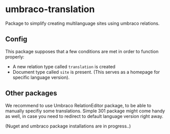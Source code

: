 # umbraco-translation
Package to simplify creating multilanguage sites using umbraco relations.

## Config
This package supposes that a few conditions are met in order to function properly:
- A new relation type called `translation` is created
- Document type called `site` is present. (This serves as a homepage for specific language version).

## Other packages
We recommend to use Umbraco RelationEditor package, to be able to manually specifiy some translations.
Simple 301 package might come handy as well, in case you need to redirect to default language version right away.

(Nuget and umbraco package installations are in progress..)